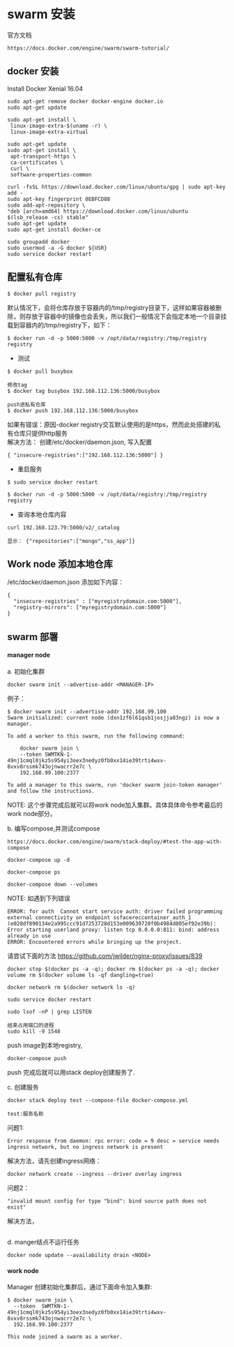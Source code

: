 # swarm 安装
官方文档
```
https://docs.docker.com/engine/swarm/swarm-tutorial/
```

## docker 安装
Install Docker Xenial 16.04

```
sudo apt-get remove docker docker-engine docker.io
sudo apt-get update

sudo apt-get install \
 linux-image-extra-$(uname -r) \
 linux-image-extra-virtual
 
sudo apt-get update 
sudo apt-get install \
 apt-transport-https \
 ca-certificates \
 curl \
 software-properties-common

curl -fsSL https://download.docker.com/linux/ubuntu/gpg | sudo apt-key add -
sudo apt-key fingerprint 0EBFCD88
sudo add-apt-repository \
"deb [arch=amd64] https://download.docker.com/linux/ubuntu $(lsb_release -cs) stable"
sudo apt-get update
sudo apt-get install docker-ce

sudo groupadd docker
sudo usermod -a -G docker ${USR}
sudo service docker restart
```

## 配置私有仓库
```
$ docker pull registry
```  
  
默认情况下，会将仓库存放于容器内的/tmp/registry目录下，这样如果容器被删除，则存放于容器中的镜像也会丢失，所以我们一般情况下会指定本地一个目录挂载到容器内的/tmp/registry下，如下：
```
$ docker run -d -p 5000:5000 -v /opt/data/registry:/tmp/registry registry
```
  
- 测试  

```
$ docker pull busybox

修改tag
$ docker tag busybox 192.168.112.136:5000/busybox

push进私有仓库
$ docker push 192.168.112.136:5000/busybox
```

如果有错误：原因-docker registry交互默认使用的是https，然而此处搭建的私有仓库只提供http服务  
解决方法： 创建/etc/docker/daemon.json, 写入配置
```
{ "insecure-registries":["192.168.112.136:5000"] }
```

- 重启服务  

```
$ sudo service docker restart

$ docker run -d -p 5000:5000 -v /opt/data/registry:/tmp/registry registry
```
- 查询本地仓库内容  

```
curl 192.168.123.79:5000/v2/_catalog

显示： {"repositories":["mongo","ss_app"]}
```

## Work node 添加本地仓库
/etc/docker/daemon.json 添加如下内容：  
```
{
  "insecure-registries" : ["myregistrydomain.com:5000"],
  "registry-mirrors": ["myregistrydomain.com:5000"]
}
```


## swarm 部署
#### manager node  
a. 初始化集群  
```
docker swarm init --advertise-addr <MANAGER-IP>
```  

例子：  
```
$ docker swarm init --advertise-addr 192.168.99.100
Swarm initialized: current node (dxn1zf6l61qsb1josjja83ngz) is now a manager.

To add a worker to this swarm, run the following command:

    docker swarm join \
    --token SWMTKN-1-49nj1cmql0jkz5s954yi3oex3nedyz0fb0xx14ie39trti4wxv-8vxv8rssmk743ojnwacrr2e7c \
    192.168.99.100:2377

To add a manager to this swarm, run 'docker swarm join-token manager' and follow the instructions.
```

NOTE:
这个步骤完成后就可以将work node加入集群。具体具体命令参考最后的work node部分。

b. 编写compose,并测试compose  
```
https://docs.docker.com/engine/swarm/stack-deploy/#test-the-app-with-compose
```
```
docker-compose up -d

docker-compose ps

docker-compose down --volumes
```

NOTE: 
如遇到下列错误
```
ERROR: for auth  Cannot start service auth: driver failed programming external connectivity on endpoint ssfacereccontainer_auth_1 (e028df890134e2a995ccc91d7253728d153e009630720f0b4984d005ef92e39b): Error starting userland proxy: listen tcp 0.0.0.0:811: bind: address already in use
ERROR: Encountered errors while bringing up the project.
```

请尝试下面的方法
https://github.com/jwilder/nginx-proxy/issues/839
```
docker stop $(docker ps -a -q); docker rm $(docker ps -a -q); docker volume rm $(docker volume ls -qf dangling=true)

docker network rm $(docker network ls -q)

sudo service docker restart

sudo lsof -nP | grep LISTEN

结束占用端口的进程
sudo kill -9 1548
```

push image到本地registry,   
```
docker-compose push
```  
push 完成后就可以用stack deploy创建服务了.  

c. 创建服务  
```
docker stack deploy test --compose-file docker-compose.yml

test:服务名称  
```

问题1:
```
Error response from daemon: rpc error: code = 9 desc = service needs ingress network, but no ingress network is present
```  
解决方法，请先创建ingress网络：  
```
docker network create --ingress --driver overlay ingress
```

问题2：
```
"invalid mount config for type "bind": bind source path does not exist"
```
解决方法，
```

```  
  
  
  
  
  
    
d. manger结点不运行任务  
```
docker node update --availability drain <NODE>
```


#### work node

Manager 创建初始化集群后，通过下面命令加入集群:
```
$ docker swarm join \
  --token  SWMTKN-1-49nj1cmql0jkz5s954yi3oex3nedyz0fb0xx14ie39trti4wxv-8vxv8rssmk743ojnwacrr2e7c \
  192.168.99.100:2377

This node joined a swarm as a worker.
```
